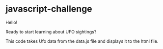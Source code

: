 # javascript-challenge


Hello! 

Ready to start learning about UFO sightings? 

This code takes Ufo data from the data.js file and displays it to the html file.
